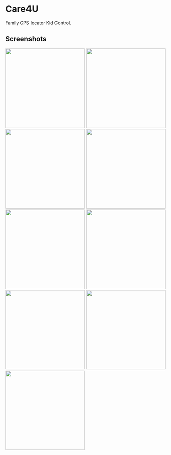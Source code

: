 # Care4U
Family GPS locator Kid Control.  

## Screenshots

<img src= "https://cloud.githubusercontent.com/assets/21062067/17776870/fa33de80-6566-11e6-9334-3b208b0c0f90.png" width="250">
<img src="https://cloud.githubusercontent.com/assets/21062067/17781771/4f5a5eb8-6579-11e6-9c42-2ab4f3b368f2.png" width="250">
<img src="https://cloud.githubusercontent.com/assets/21062067/17783365/68485536-6580-11e6-8277-8ab5548b0908.png" width="250">
<img src="https://cloud.githubusercontent.com/assets/21062067/17783801/52ef9d78-6582-11e6-880b-ae11ea062a0e.jpg" width="250">
<img src="https://cloud.githubusercontent.com/assets/21062067/17784372/f75607f6-6584-11e6-9453-7d8b4abfd77c.jpg" width="250">
<img src="https://cloud.githubusercontent.com/assets/21062067/17784109/e5775284-6583-11e6-89a7-84be54d7ac5f.jpg" width="250">
<img src="https://cloud.githubusercontent.com/assets/21062067/17784579/afff230a-6585-11e6-814c-b61133982493.jpg" width="250">
<img src="https://cloud.githubusercontent.com/assets/21062067/17784640/e9ca5fe6-6585-11e6-9df8-d5f8dc334d29.jpg" width="250">
<img src="https://cloud.githubusercontent.com/assets/21062067/17784962/6d716aaa-6587-11e6-8c95-f5e2c6efa74e.jpg" width="250">
